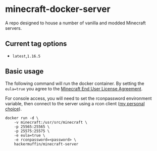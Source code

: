 # minecraft-docker-server

A repo designed to house a number of vanilla and modded Minecraft servers.

## Current tag options
- `latest`,`1.16.5`

## Basic usage

The following command will run the docker container. By setting the `eula=true` you agree to the [Minecraft End User License Agreement](https://www.minecraft.net/en-us/eula). 

For console access, you will need to set the rconpassword environment variable, then connect to the server using a rcon client ([my personal choice](https://github.com/Tiiffi/mcrcon)).

``` console
docker run -d \
    -v minecraft:/usr/src/minecraft \
    -p 25565:25565 \
    -p 25575:25575 \
    -e eula=true \
    -e rconpassword=<password> \
    hackermuffin/minecraft-server
```